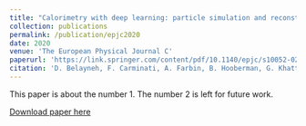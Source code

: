 ```yaml
---
title: "Calorimetry with deep learning: particle simulation and reconstruction for collider physics"
collection: publications
permalink: /publication/epjc2020
date: 2020
venue: 'The European Physical Journal C'
paperurl: 'https://link.springer.com/content/pdf/10.1140/epjc/s10052-020-8251-9.pdf'
citation: 'D. Belayneh, F. Carminati, A. Farbin, B. Hooberman, G. Khattak, M. Liu, J. Liu, D. Olivito, <u>V. Barin Pacela</u>}, M. Pierini, A. Schwing, M. Spiropulu, S. Vallecorsa, J-R. Vlimant, W. Wei, and M. ZhangYour Name, You. (2009). &quot; Calorimetry with deep learning: particle simulation and reconstruction for collider physics.&quot; <i>The European Physical Journal C</i>. 800.'
---
```

This paper is about the number 1. The number 2 is left for future work.

[Download paper here](http://academicpages.github.io/files/paper1.pdf)
